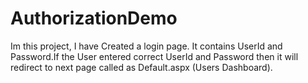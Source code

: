 # AuthorizationDemo


Im this project, I have Created a login page. It contains UserId and Password.If the User entered correct UserId and Password then it will redirect to next page called as Default.aspx (Users Dashboard).
